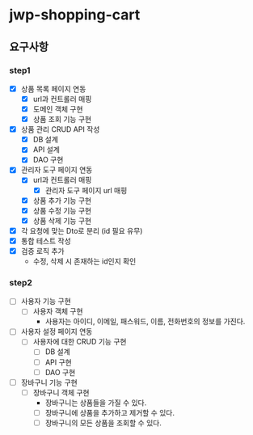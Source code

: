 # jwp-shopping-cart

## 요구사항

### step1

- [x] 상품 목록 페이지 연동
    - [x] url과 컨트롤러 매핑
    - [x] 도메인 객체 구현
    - [x] 상품 조회 기능 구현

- [x] 상품 관리 CRUD API 작성
    - [x] DB 설계
    - [x] API 설계
    - [x] DAO 구현

- [x] 관리자 도구 페이지 연동
    - [x] url과 컨트롤러 매핑
        - [x] 관리자 도구 페이지 url 매핑
    - [x] 상품 추가 기능 구현
    - [x] 상품 수정 기능 구현
    - [x] 상품 삭제 기능 구현

- [x] 각 요청에 맞는 Dto로 분리 (id 필요 유무)
- [x] 통합 테스트 작성
- [x] 검증 로직 추가
  - 수정, 삭제 시 존재하는 id인지 확인

### step2

- [ ] 사용자 기능 구현
  - [ ] 사용자 객체 구현
    - 사용자는 아이디, 이메일, 패스워드, 이름, 전화번호의 정보를 가진다.

- [ ] 사용자 설정 페이지 연동
  - [ ] 사용자에 대한 CRUD 기능 구현
    - [ ] DB 설계
    - [ ] API 구현
    - [ ] DAO 구현

- [ ] 장바구니 기능 구현
  - [ ] 장바구니 객체 구현
    - 장바구니는 상품들을 가질 수 있다.
    - [ ] 장바구니에 상품을 추가하고 제거할 수 있다.
    - [ ] 장바구니의 모든 상품을 조회할 수 있다.
